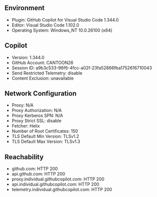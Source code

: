 ## Environment

- Plugin: GitHub Copilot for Visual Studio Code 1.344.0
- Editor: Visual Studio Code 1.102.0
- Operating System: Windows_NT 10.0.26100 (x64)

## Copilot

- Version: 1.344.0
- GitHub Account: CANTOON26
- Session ID: a9b3c533-96f6-4fcc-a02f-23fa52866fba1752616710043
- Send Restricted Telemetry: disable
- Content Exclusion: unavailable

## Network Configuration

- Proxy: N/A
- Proxy Authorization: N/A
- Proxy Kerberos SPN: N/A
- Proxy Strict SSL: disable
- Fetcher: Helix
- Number of Root Certificates: 150
- TLS Default Min Version: TLSv1.2
- TLS Default Max Version: TLSv1.3

## Reachability

- github.com: HTTP 200
- api.github.com: HTTP 200
- proxy.individual.githubcopilot.com: HTTP 200
- api.individual.githubcopilot.com: HTTP 200
- telemetry.individual.githubcopilot.com: HTTP 200
